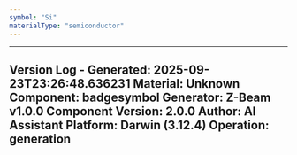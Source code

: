 ```yaml
---
symbol: "Si"
materialType: "semiconductor"
---
```


---
Version Log - Generated: 2025-09-23T23:26:48.636231
Material: Unknown
Component: badgesymbol
Generator: Z-Beam v1.0.0
Component Version: 2.0.0
Author: AI Assistant
Platform: Darwin (3.12.4)
Operation: generation
---